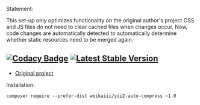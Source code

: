 
Statement:

This set-up only optimizes functionality on the original author's project
CSS and JS files do not need to clear cached files when changes occur. Now, code changes are automatically detected to automatically determine whether static resources need to be merged again.
	
[![Codacy Badge](https://api.codacy.com/project/badge/Grade/50c2bada537c4098925784269c75da58)](https://app.codacy.com/app/weikaiii/yii2-auto-compress?utm_source=github.com&utm_medium=referral&utm_content=weikaiiii/yii2-auto-compress&utm_campaign=Badge_Grade_Dashboard)
[![Latest Stable Version](https://img.shields.io/packagist/php-v/symfony/symfony/v2.8.0.svg)](https://packagist.org/packages/weikaiii/yii2-auto-compress)
----------
* [Original project](https://github.com/skeeks-semenov/yii2-assets-auto-compress)

Installation:
```
composer require --prefer-dist weikaiii/yii2-auto-compress ~1.0
```


